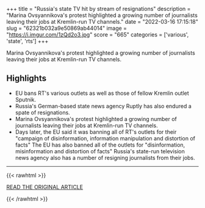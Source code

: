 +++
title = "Russia's state TV hit by stream of resignations"
description = "Marina Ovsyannikova's protest highlighted a growing number of journalists leaving their jobs at Kremlin-run TV channels."
date = "2022-03-16 17:15:18"
slug = "62321b032a9e50869ab44014"
image = "https://i.imgur.com/1zQd2o3.jpg"
score = "665"
categories = ['various', 'state', 'rts']
+++

Marina Ovsyannikova's protest highlighted a growing number of journalists leaving their jobs at Kremlin-run TV channels.

## Highlights

- EU bans RT's various outlets as well as those of fellow Kremlin outlet Sputnik.
- Russia's German-based state news agency Ruptly has also endured a spate of resignations.
- Marina Ovsyannikova's protest highlighted a growing number of journalists leaving their jobs at Kremlin-run TV channels.
- Days later, the EU said it was banning all of RT's outlets for their "campaign of disinformation, information manipulation and distortion of facts" The EU has also banned all of the outlets for "disinformation, misinformation and distortion of facts" Russia's state-run television news agency also has a number of resigning journalists from their jobs.

---

{{< rawhtml >}}
  <p class="article-category">
    <a target="_blank" href="https://www.bbc.co.uk/news/world-europe-60763494">READ THE ORIGINAL ARTICLE</a>
  </p>
{{< /rawhtml >}}
